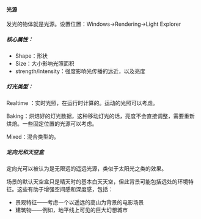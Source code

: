 #### 光源

发光的物体就是光源。设置位置：Windows->Rendering->Light Explorer

##### 核心属性：

* Shape：形状
* Size：大小影响光照面积
* strength/intensity：强度影响光传播的远近，以及亮度

##### 灯光类型：

Realtime ：实时光照，在运行时计算的。运动的光照可以考虑。

Baking：烘焙好的灯光数据，这种移动灯光的话，亮度不会直接调整，需要重新烘焙。一些固定位置的光源可以考虑。

Mixed：混合类型的。

##### 定向光和天空盒



定向光可以被认为是无限远的遥远光源，类似于太阳光之类的效果。

场景的默认天空盒只是晴天时的基本白天天空，但此背景可能包括远处的环境特征。这些有助于增强空间感和深度感，包括：

- 景观特征——考虑一个以遥远的高山为背景的电影场景
- 建筑物——例如，地平线上可见的巨大幻想城市

